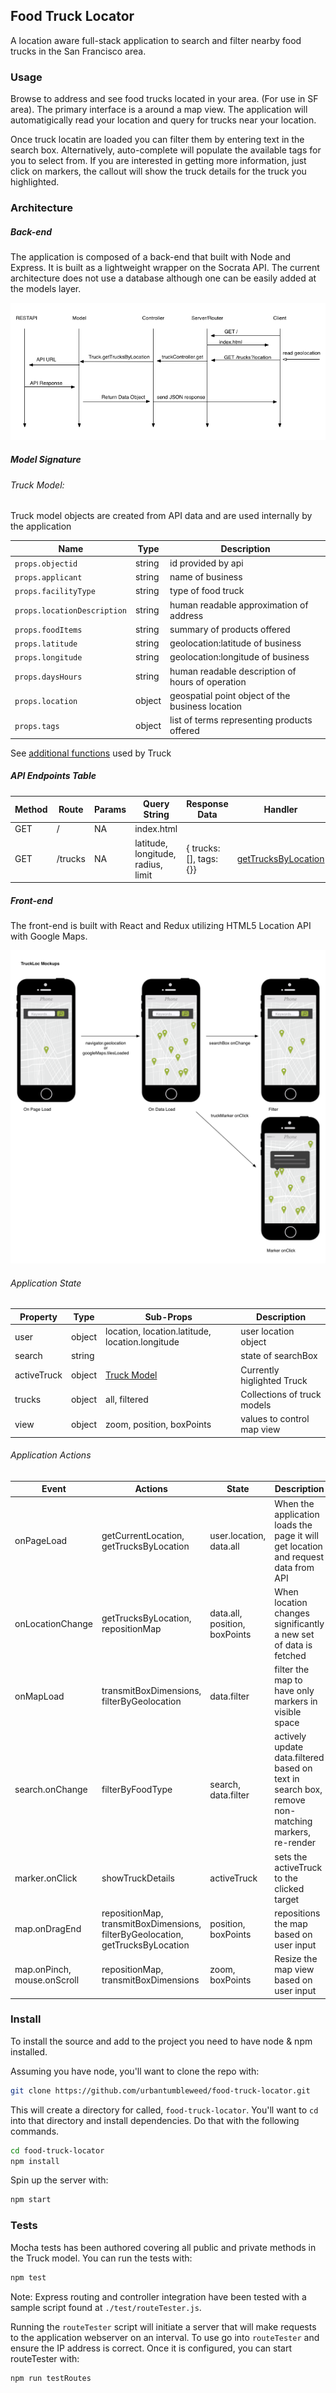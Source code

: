 ## Food Truck Locator

A location aware full-stack application to search and filter nearby food trucks in the San Francisco area.

### Usage

Browse to address and see food trucks located in your area. (For use in SF area). The primary interface is a around a map view.  The application will automatigically read your location and query for trucks near your location.

Once truck locatin are loaded you can filter them by entering text in the search box. Alternatively, auto-complete will populate the available tags for you to select from.  If you are interested in getting more information, just click on markers, the callout will show the truck details for the truck you highlighted.

### Architecture

##### Back-end

The application is composed of a back-end that built with Node and Express. It is built as a lightweight wrapper on the Socrata API. The current architecture does not use a database although one can be easily added at the models layer.

![Sequence Diagram](./documentation/sequence-diagram.png)

##### Model Signature
###### Truck Model:

Truck model objects are created from API data and are used internally by the application

| Name  |  Type |  Description |
|---|---|---|
| `props.objectid`  | string  | id provided by api  |
| `props.applicant`  |  string |  name of business |
| `props.facilityType`  | string  | type of food truck  |
| `props.locationDescription` |  string | human readable approximation of address  |
| `props.foodItems`  |  string | summary of products offered  |
| `props.latitude`  | string  |  geolocation:latitude of business |
| `props.longitude`  |  string | geolocation:longitude of business  |
| `props.daysHours`  |  string | human readable description of hours of operation  |
| `props.location` | object  |  geospatial point object of the business location |
| `props.tags` | object  |  list of terms representing products offered |

See [additional functions](./documentation/Truck.html) used by Truck


##### API Endpoints Table

| Method | Route  | Params |Query String  |  Response Data | Handler |
|---|---|---|---|---|---|
|  GET | /  |  NA | index.html |  |
|  GET | /trucks  | NA | latitude, longitude, radius, limit  | { trucks: [], tags: {}}  | [getTrucksByLocation](./documentation/Truck.getTrucksByLocation.html) |

##### Front-end

The front-end is built with React and Redux utilizing HTML5 Location API with Google Maps.

![mock-up](./documentation/mockups.png)

###### Application State

| Property  |  Type |  Sub-Props | Description
|---|---|---|---|
| user  | object  |  location, location.latitude, location.longitude | user location object |
| search  |  string |   | state of searchBox|
| activeTruck  |  object |  [Truck Model](#truck-model) | Currently higlighted Truck|
| trucks  |  object  |  all, filtered | Collections of truck models |
| view  | object  |  zoom, position, boxPoints | values to control map view|

###### Application Actions

| Event  | Actions  | State  | Description  |
|---|---|---|---|
| onPageLoad  |  getCurrentLocation, getTrucksByLocation |  user.location, data.all |  When the application loads the page it will get location and request data from API |
| onLocationChange | getTrucksByLocation, repositionMap | data.all, position, boxPoints | When location changes significantly a new set of data is fetched |
| onMapLoad  |  transmitBoxDimensions, filterByGeolocation | data.filter  |  filter the map to have only markers in visible space |
| search.onChange  |  filterByFoodType |  search, data.filter  |  actively update data.filtered based on text in search box, remove non-matching markers, re-render |
| marker.onClick  |  showTruckDetails |  activeTruck | sets the activeTruck to the clicked target  |
| map.onDragEnd  |  repositionMap, transmitBoxDimensions, filterByGeolocation, getTrucksByLocation |  position, boxPoints |  repositions the map based on user input|
| map.onPinch, mouse.onScroll  |  repositionMap, transmitBoxDimensions |  zoom, boxPoints | Resize the map view based on user input  |

### Install

To install the source and add to the project you need to have node & npm installed.

Assuming you have node, you'll want to clone the repo with:

```bash
git clone https://github.com/urbantumbleweed/food-truck-locator.git
```
This will create a directory for called, `food-truck-locator`.  You'll want to `cd` into that directory and install dependencies. Do that with the following commands.

```bash
cd food-truck-locator
npm install
```

Spin up the server with:
```bash
npm start
```

### Tests

Mocha tests has been authored covering all public and private methods in the Truck model. You can run the tests with:

```bash
npm test
```

Note: Express routing and controller integration have been tested with a sample script found at `./test/routeTester.js`.  

Running the `routeTester` script will initiate a server that will make requests to the application webserver on an interval. To use go into `routeTester` and ensure the IP address is correct.  Once it is configured, you can start routeTester with:

```bash
npm run testRoutes
```

